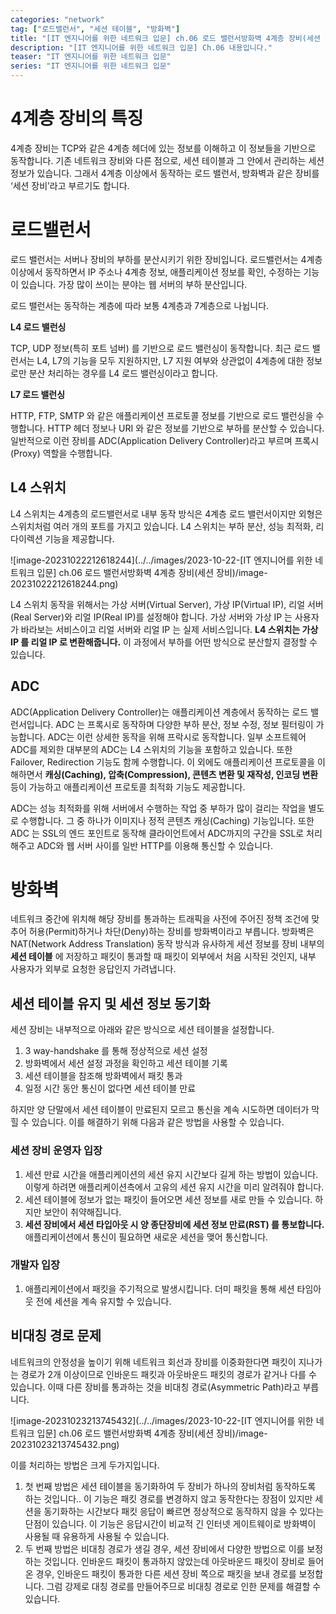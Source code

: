 ```yaml
---
categories: "network"
tag: ["로드밸런서", "세션 테이블", "방화벽"]
title: "[IT 엔지니어를 위한 네트워크 입문] ch.06 로드 밸런서방화벽 4계층 장비(세션 장비)"
description: "[IT 엔지니어를 위한 네트워크 입문] Ch.06 내용입니다."
teaser: "IT 엔지니어를 위한 네트워크 입문"
series: "IT 엔지니어를 위한 네트워크 입문"
---
```


# 4계층 장비의 특징

4계층 장비는 TCP와 같은 4계층 헤더에 있는 정보를 이해하고 이 정보들을 기반으로 동작합니다. 기존 네트워크 장비와 다른 점으로, 세션 테이블과 그 안에서 관리하는 세션 정보가 있습니다. 그래서 4계층 이상에서 동작하는 로드 밸런서, 방화벽과 같은 장비를 ‘세션 장비’라고 부르기도 합니다.

# 로드밸런서

로드 밸런서는 서버나 장비의 부하를 분산시키기 위한 장비입니다. 로드밸런서는  4계층 이상에서 동작하면서 IP 주소나 4계층 정보, 애플리케이션 정보를 확인, 수정하는 기능이 있습니다. 가장 많이 쓰이는 분야는 웹 서버의 부하 분산입니다. 

로드 밸런서는 동작하는 계층에 따라 보통 4계층과 7계층으로 나뉩니다.

 **L4 로드 밸런싱**

TCP, UDP 정보(특히 포트 넘버) 를 기반으로 로드 밸런싱이 동작합니다. 최근 로드 밸런서는 L4, L7의 기능을 모두 지원하지만, L7 지원 여부와 상관없이 4계층에 대한 정보로만 분산 처리하는 경우를 L4 로드 밸런싱이라고 합니다.

 **L7 로드 밸런싱**

HTTP, FTP, SMTP 와 같은 애플리케이션 프로토콜 정보를 기반으로 로드 밸런싱을 수행합니다. HTTP 헤더 정보나 URI 와 같은 정보를 기반으로 부하를 분산할 수 있습니다. 일반적으로 이런 장비를 ADC(Application Delivery Controller)라고 부르며 프록시(Proxy) 역할을 수행합니다.

## L4 스위치

L4 스위치는 4계층의 로드밸런서로 내부 동작 방식은 4계층 로드 밸런서이지만 외형은 스위치처럼 여러 개의 포트를 가지고 있습니다. L4 스위치는 부하 분산, 성능 최적화, 리다이렉션 기능을 제공합니다.

![image-20231022212618244](../../images/2023-10-22-[IT 엔지니어를 위한 네트워크 입문] ch.06 로드 밸런서방화벽 4계층 장비(세션 장비)/image-20231022212618244.png)

L4 스위치 동작을 위해서는 가상 서버(Virtual Server), 가상 IP(Virtual IP), 리얼 서버(Real Server)와 리얼 IP(Real IP)를 설정해야 합니다. 가상 서버와 가상 IP 는 사용자가 바라보는 서비스이고 리얼 서버와 리얼 IP 는 실제 서비스입니다. **L4 스위치는 가상 IP 를 리얼 IP 로 변환해줍니다.** 이 과정에서 부하를 어떤 방식으로 분산할지 결정할 수 있습니다. 

## ADC

ADC(Application Delivery Controller)는 애플리케이션 계층에서 동작하는 로드 밸런서입니다. ADC 는 프록시로 동작하며 다양한 부하 분산, 정보 수정, 정보 필터링이 가능합니다. ADC는 이런 상세한 동작을 위해 프락시로 동작합니다. 일부 소프트웨어 ADC를 제외한 대부분의 ADC는 L4 스위치의 기능을 포함하고 있습니다. 또한 Failover, Redirection 기능도 함께 수행합니다. 이 외에도 애플리케이션 프로토콜을 이해하면서 **캐싱(Caching), 압축(Compression), 콘텐츠 변환 및 재작성, 인코딩 변환** 등이 가능하고 애플리케이션 프로토콜 최적화 기능도 제공합니다.

ADC는 성능 최적화를 위해 서버에서 수행하는 작업 중 부하가 많이 걸리는 작업을 별도로 수행합니다. 그 중 하나가 이미지나 정적 콘텐츠 캐싱(Caching) 기능입니다. 또한 ADC 는 SSL의 엔드 포인트로 동작해 클라이언트에서 ADC까지의 구간을 SSL로 처리해주고 ADC와 웹 서버 사이를 일반 HTTP를 이용해 통신할 수 있습니다.

# 방화벽

네트워크 중간에 위치해 해당 장비를 통과하는 트래픽을 사전에 주어진 정책 조건에 맞추어 허용(Permit)하거나 차단(Deny)하는 장비를 방화벽이라고 부릅니다. 방화벽은 NAT(Network Address Translation) 동작 방식과 유사하게 세션 정보를 장비 내부의 **세션 테이블** 에 저장하고 패킷이 통과할 때 패킷이 외부에서 처음 시작된 것인지, 내부 사용자가 외부로 요청한 응답인지 가려냅니다.

## 세션 테이블 유지 및 세션 정보 동기화

세션 장비는 내부적으로 아래와 같은 방식으로 세션 테이블을 설정합니다.

1. 3 way-handshake 를 통해 정상적으로 세션 설정
2. 방화벽에서 세션 설정 과정을 확인하고 세션 테이블 기록
3. 세션 테이블을 참조해 방화벽에서 패킷 통과
4. 일정 시간 동안 통신이 없다면 세션 테이블 만료

하지만 양 단말에서 세션 테이블이 만료된지 모르고 통신을 계속 시도하면 데이터가 막힐 수 있습니다. 이를 해결하기 위해 다음과 같은 방법을 사용할 수 있습니다.

### 세션 장비 운영자 입장

1. 세션 만료 시간을 애플리케이션의 세션 유지 시간보다 길게 하는 방법이 있습니다. 이렇게 하려면 애플리케이션측에서 고유의 세션 유지 시간을 미리 알려줘야 합니다.
2. 세션 테이블에 정보가 없는 패킷이 들어오면 세션 정보를 새로 만들 수 있습니다. 하지만 보안이 취약해집니다.
3. **세션 장비에서 세션 타입아웃 시 양 종단장비에 세션 정보 만료(RST) 를 통보합니다.** 애플리케이션에서 통신이 필요하면 새로운 세션을 맺어 통신합니다.

### 개발자 입장

1. 애플리케이션에서 패킷을 주기적으로 발생시킵니다. 더미 패킷을 통해 세션 타임아웃 전에 세션을 계속 유지할 수 있습니다.

## 비대칭 경로 문제

네트워크의 안정성을 높이기 위해 네트워크 회선과 장비를 이중화한다면 패킷이 지나가는 경로가 2개 이상이므로 인바운드 패킷과 아웃바운드 패킷의 경로가 같거나 다를 수 있습니다. 이때 다른 장비를 통과하는 것을 비대칭 경로(Asymmetric Path)라고 부릅니다.

![image-20231023213745432](../../images/2023-10-22-[IT 엔지니어를 위한 네트워크 입문] ch.06 로드 밸런서방화벽 4계층 장비(세션 장비)/image-20231023213745432.png)

이를 처리하는 방법은 크게 두가지입니다.

1. 첫 번째 방법은 세션 테이블을 동기화하여 두 장비가 하나의 장비처럼 동작하도록 하는 것입니다.. 이 기능은 패킷 경로를 변경하지 않고 동작한다는 장점이 있지만 세션을 동기화하는 시간보다 패킷 응답이 빠르면 정상적으로 동작하지 않을 수 있다는 단점이 있습니다. 이 기능은 응답시간이 비교적 긴 인터넷 게이트웨이로 방화벽이 사용될 때 유용하게 사용될 수 있습니다.
2. 두 번째 방법은 비대칭 경로가 생길 경우, 세션 장비에서 다양한 방법으로 이를 보정하는 것입니다. 인바운드 패킷이 통과하지 않았는데 아웃바운드 패킷이 장비로 들어온 경우, 인바운드 패킷이 통과한 다른 세션 장비 쪽으로 패킷을 보내 경로를 보정합니다. 그럼 강제로 대칭 경로를 만들어주므로 비대칭 경로로 인한 문제를 해결할 수 있습니다.

